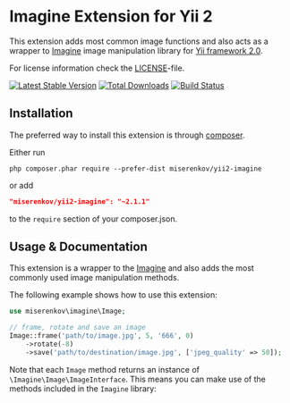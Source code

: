 Imagine Extension for Yii 2
===========================

This extension adds most common image functions and also acts as a wrapper to [Imagine](http://imagine.readthedocs.org/)
image manipulation library for [Yii framework 2.0](http://www.yiiframework.com).

For license information check the [LICENSE](LICENSE.md)-file.

[![Latest Stable Version](https://poser.pugx.org/miserenkov/yii2-imagine/v/stable.png)](https://packagist.org/packages/miserenkov/yii2-imagine)
[![Total Downloads](https://poser.pugx.org/miserenkov/yii2-imagine/downloads.png)](https://packagist.org/packages/miserenkov/yii2-imagine)
[![Build Status](https://travis-ci.org/miserenkov/yii2-imagine.svg?branch=master)](https://travis-ci.org/miserenkov/yii2-imagine)


Installation
------------

The preferred way to install this extension is through [composer](http://getcomposer.org/download/).

Either run

```
php composer.phar require --prefer-dist miserenkov/yii2-imagine
```

or add

```json
"miserenkov/yii2-imagine": "~2.1.1"
```

to the `require` section of your composer.json.


Usage & Documentation
---------------------

This extension is a wrapper to the [Imagine](http://imagine.readthedocs.org/) and also adds the most commonly used
image manipulation methods.

The following example shows how to use this extension:

```php
use miserenkov\imagine\Image;

// frame, rotate and save an image
Image::frame('path/to/image.jpg', 5, '666', 0)
    ->rotate(-8)
    ->save('path/to/destination/image.jpg', ['jpeg_quality' => 50]);
```

Note that each `Image` method returns an instance of `\Imagine\Image\ImageInterface`.
This means you can make use of the methods included in the `Imagine` library:
